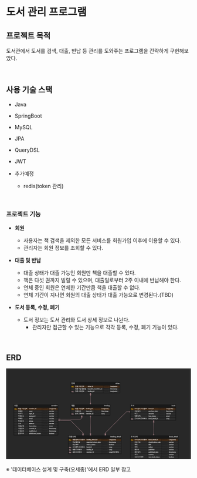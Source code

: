 # 도서 관리 프로그램

## 프로젝트 목적
도서관에서 도서를 검색, 대출, 반납 등 관리를 도와주는 프로그램을 간략하게 구현해보았다.

<br/>

## 사용 기술 스택

- Java
- SpringBoot
- MySQL
- JPA
- QueryDSL
- JWT

- 추가예정
  - redis(token 관리)
<br/>

### 프로젝트 기능

- **회원**
  - 사용자는 책 검색을 제외한 모든 서비스를 회원가입 이후에 이용할 수 있다.
  - 관리자는 회원 정보를 조회할 수 있다.


- **대출 및 반납**
  - 대출 상태가 대출 가능인 회원만 책을 대출할 수 있다.
  - 책은 다섯 권까지 빌릴 수 있으며, 대출일로부터 2주 이내에 반납해야 한다.
  - 연체 중인 회원은 연체한 기간만큼 책을 대출할 수 없다.
  - 연체 기간이 지나면 회원의 대출 상태가 대출 가능으로 변경된다.(TBD)

    
- **도서 등록, 수정, 폐기**
  - 도서 정보는 도서 관리와 도서 상세 정보로 나뉜다.
    - 관리자만 접근할 수 있는 기능으로 각각 등록, 수정, 폐기 기능이 있다.

  
<br/>

## ERD
![library (1).png](src%2Fmain%2Fresources%2Flibrary%20%281%29.png)

※ '데이터베이스 설계 및 구축(오세종)'에서 ERD 일부 참고